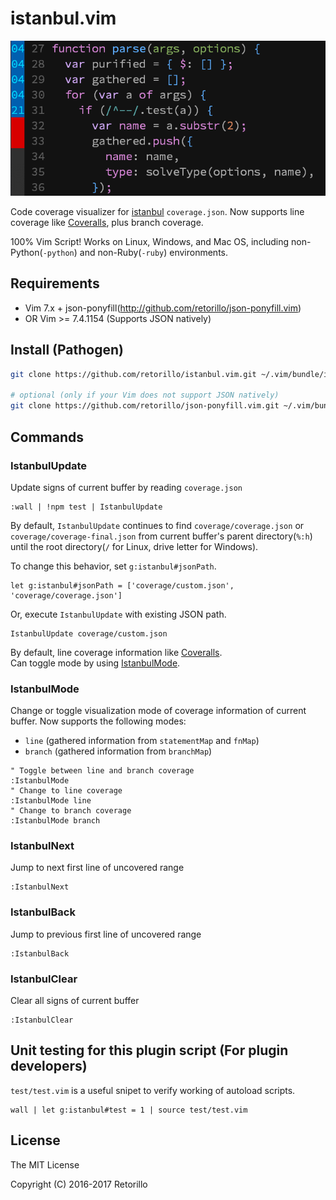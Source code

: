 # istanbul.vim

![istanbul.vim](preview.gif)

Code coverage visualizer for [istanbul](https://www.npmjs.com/package/istanbul)
`coverage.json`. Now supports line coverage like [Coveralls](https://coveralls.io),
plus branch coverage.

100% Vim Script! Works on Linux, Windows, and Mac OS, including
non-Python(`-python`) and non-Ruby(`-ruby`) environments. 

## Requirements

- Vim 7.x + json-ponyfill(http://github.com/retorillo/json-ponyfill.vim)
- OR Vim >= 7.4.1154 (Supports JSON natively)

## Install (Pathogen)

```bash
git clone https://github.com/retorillo/istanbul.vim.git ~/.vim/bundle/istanbul.vim

# optional (only if your Vim does not support JSON natively)
git clone https://github.com/retorillo/json-ponyfill.vim.git ~/.vim/bundle/json-ponyfill.vim
```

## Commands

### IstanbulUpdate

Update signs of current buffer by reading `coverage.json`

```vim
:wall | !npm test | IstanbulUpdate
```

By default, `IstanbulUpdate` continues to find `coverage/coverage.json` or
`coverage/coverage-final.json` from current buffer's parent directory(`%:h`)
until the root directory(`/` for Linux, drive letter for Windows).

To change this behavior, set `g:istanbul#jsonPath`.

```vim
let g:istanbul#jsonPath = ['coverage/custom.json', 'coverage/coverage.json']
```

Or, execute `IstanbulUpdate` with existing JSON path.

```vim
IstanbulUpdate coverage/custom.json
```

By default, line coverage information like [Coveralls](https://coveralls.io/).  
Can toggle mode by using [IstanbulMode](#istanbulmode).

### IstanbulMode

Change or toggle visualization mode of coverage information of current buffer.
Now supports the following modes:

- `line` (gathered information from `statementMap` and `fnMap`)
- `branch` (gathered information from `branchMap`)

```vim
" Toggle between line and branch coverage
:IstanbulMode
" Change to line coverage
:IstanbulMode line
" Change to branch coverage
:IstanbulMode branch
```

### IstanbulNext

Jump to next first line of uncovered range

```vim
:IstanbulNext
```

### IstanbulBack

Jump to previous first line of uncovered range

```vim
:IstanbulBack
```

### IstanbulClear

Clear all signs of current buffer

```vim
:IstanbulClear
```

## Unit testing for this plugin script (For plugin developers)

`test/test.vim` is a useful snipet to verify working of autoload scripts.

```vim
wall | let g:istanbul#test = 1 | source test/test.vim
```

## License

The MIT License

Copyright (C) 2016-2017 Retorillo
